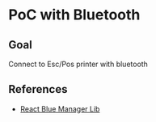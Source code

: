 # PoC with Bluetooth

## Goal

Connect to Esc/Pos printer with bluetooth

## References

- [React Blue Manager Lib](https://github.com/innoveit/react-native-ble-manager)
